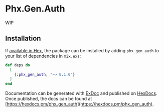 # Phx.Gen.Auth

WIP

## Installation

If [available in Hex](https://hex.pm/docs/publish), the package can be installed
by adding `phx_gen_auth` to your list of dependencies in `mix.exs`:

```elixir
def deps do
  [
    {:phx_gen_auth, "~> 0.1.0"}
  ]
end
```

Documentation can be generated with [ExDoc](https://github.com/elixir-lang/ex_doc)
and published on [HexDocs](https://hexdocs.pm). Once published, the docs can
be found at [https://hexdocs.pm/phx_gen_auth](https://hexdocs.pm/phx_gen_auth).
